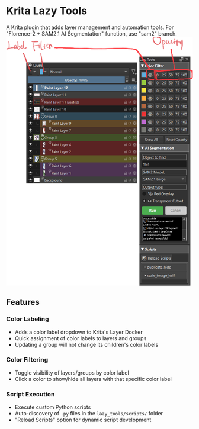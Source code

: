 # Krita Lazy Tools

A Krita plugin that adds layer management and automation tools.
For "Florence-2 + SAM2.1 AI Segmentation" function, use "sam2" branch.
![Setting](./lazy_tools/images/1.png)

## Features
### Color Labeling
- Adds a color label dropdown to Krita's Layer Docker
- Quick assignment of color labels to layers and groups
- Updating a group will not change its children's color labels

### Color Filtering
- Toggle visibility of layers/groups by color label
- Click a color to show/hide all layers with that specific color label

### Script Execution
- Execute custom Python scripts
- Auto-discovery of `.py` files in the `lazy_tools/scripts/` folder
- "Reload Scripts" option for dynamic script development
